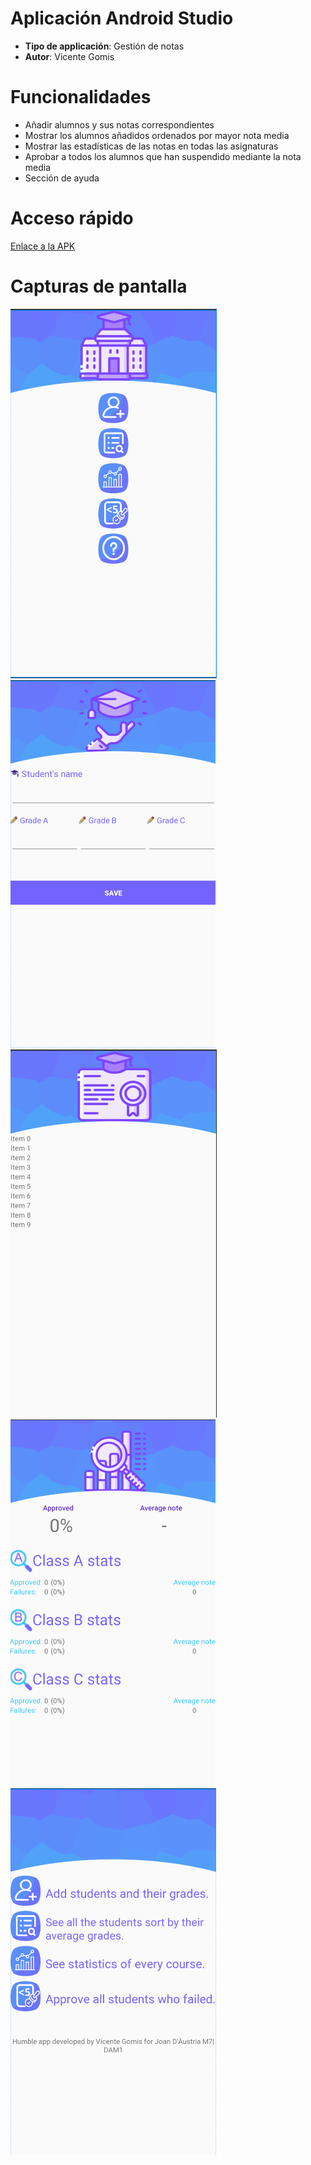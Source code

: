# Aplicación Android Studio
- **Tipo de applicación**: Gestión de notas
- **Autor**: Vicente Gomis

# Funcionalidades
- Añadir alumnos y sus notas correspondientes
- Mostrar los alumnos añadidos ordenados por mayor nota media
- Mostrar las estadísticas de las notas en todas las asignaturas
- Aprobar a todos los alumnos que han suspendido mediante la nota media
- Sección de ayuda

# Acceso rápido
[Enlace a la APK](https://github.com/DrGomis/App01_M7/blob/master/app-release.apk)

# Capturas de pantalla

![Captura](https://github.com/DrGomis/App01_M7/blob/master/sc/sc_01.png)
![Captura](https://github.com/DrGomis/App01_M7/blob/master/sc/sc_02.png)
![Captura](https://github.com/DrGomis/App01_M7/blob/master/sc/sc_03.png)
![Captura](https://github.com/DrGomis/App01_M7/blob/master/sc/sc_04.png)
![Captura](https://github.com/DrGomis/App01_M7/blob/master/sc/sc_05.png)

 
